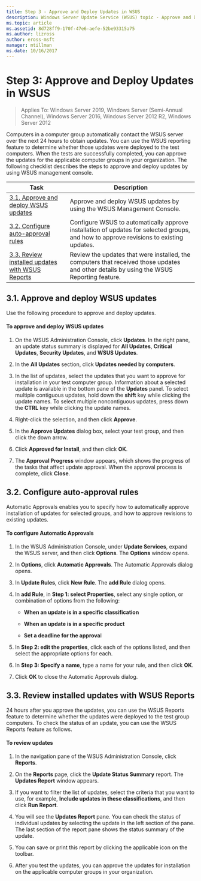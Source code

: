 ```yaml
---
title: Step 3 - Approve and Deploy Updates in WSUS
description: Windows Server Update Service (WSUS) topic - Approve and Deploy Updates in WSUS is step three in a four step process for deploying WSUS
ms.topic: article
ms.assetid: 8d728ff9-170f-47e6-aefe-52be93315a75
ms.author: lizross
author: eross-msft
manager: mtillman
ms.date: 10/16/2017
---
```

# Step 3: Approve and Deploy Updates in WSUS

>Applies To: Windows Server 2019, Windows Server (Semi-Annual Channel), Windows Server 2016, Windows Server 2012 R2, Windows Server 2012

Computers in a computer group automatically contact the WSUS server over the next 24 hours to obtain updates. You can use the WSUS reporting feature to determine whether those updates were deployed to the test computers. When the tests are successfully completed, you can approve the updates for the applicable computer groups in your organization. The following checklist describes the steps to approve and deploy updates by using WSUS management console.

|Task|Description|
|----|--------|
|[3.1. Approve and deploy WSUS updates](3-approve-and-deploy-updates-in-wsus.md#BKM_3.1.)|Approve and deploy WSUS updates by using the WSUS Management Console.|
|[3.2. Configure auto-approval rules](3-approve-and-deploy-updates-in-wsus.md#BKM_3.2.a.)|Configure WSUS to automatically approve installation of updates for selected groups, and how to approve revisions to existing updates.|
|[3.3. Review installed updates with WSUS Reports](3-approve-and-deploy-updates-in-wsus.md#BKM_3.3.)|Review the updates that were installed, the computers that received those updates and other details by using the WSUS Reporting feature.|

## <a name=BKM_3.1.></a>3.1. Approve and deploy WSUS updates
Use the following procedure to approve and deploy updates.

#### To approve and deploy WSUS updates

1.  On the WSUS Administration Console, click **Updates**. In the right pane, an update status summary is displayed for **All Updates**, **Critical Updates**, **Security Updates**, and **WSUS Updates**.

2.  In the **All Updates** section, click **Updates needed by computers**.

3.  In the list of updates, select the updates that you want to approve for installation in your test computer group. Information about a selected update is available in the bottom pane of the **Updates** panel. To select multiple contiguous updates, hold down the **shift** key while clicking the update names. To select multiple noncontiguous updates, press down the **CTRL** key while clicking the update names.

4.  Right-click the selection, and then click **Approve**.

5.  In the **Approve Updates** dialog box, select your test group, and then click the down arrow.

6.  Click **Approved for Install**, and then click **OK**.

7.  The **Approval Progress** window appears, which shows the progress of the tasks that affect update approval. When the approval process is complete, click **Close**.

## <a name=BKM_3.2.a.></a>3.2. Configure auto-approval rules
Automatic Approvals enables you to specify how to automatically approve installation of updates for selected groups, and how to approve revisions to existing updates.

#### To configure Automatic Approvals

1.  In the WSUS Administration Console, under **Update Services**, expand the WSUS server, and then click **Options**. The **Options** window opens.

2.  In **Options**, click **Automatic Approvals**. The Automatic Approvals dialog opens.

3.  In **Update Rules**, click **New Rule**. The **add Rule** dialog opens.

4.  In **add Rule**, in **Step 1: select Properties**, select any single option, or combination of options from the following:

    -   **When an update is in a specific classification**

    -   **When an update is in a specific product**

    -   **Set a deadline for the approva**l

5.  In **Step 2: edit the properties**, click each of the options listed, and then select the appropriate options for each.

6.  In  **Step 3: Specify a name**, type a name for your rule, and then click **OK**.

7.  Click **OK** to close the Automatic Approvals dialog.

## <a name=BKM_3.3.></a>3.3. Review installed updates with WSUS Reports
24 hours after you approve the updates, you can use the WSUS Reports feature to determine whether the updates were deployed to the test group computers. To check the status of an update, you can use the WSUS Reports feature as follows.

#### To review updates

1.  In the navigation pane of the WSUS Administration Console, click **Reports**.

2.  On the **Reports** page, click the **Update Status Summary** report. The **Updates Report** window appears.

3.  If you want to filter the list of updates, select the criteria that you want to use, for example, **Include updates in these classifications**, and then click **Run Report**.

4.  You will see the **Updates Report** pane. You can check the status of individual updates by selecting the update in the left section of the pane. The last section of the report pane shows the status summary of the update.

5.  You can save or print this report by clicking the applicable icon on the toolbar.

6.  After you test the updates, you can approve the updates for installation on the applicable computer groups in your organization.
